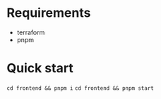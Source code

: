 # Requirements
- terraform
- pnpm

# Quick start
`cd frontend && pnpm i`
`cd frontend && pnpm start`